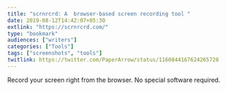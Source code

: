 ```yaml
---
title: "scrnrcrd: A  browser-based screen recording tool "
date: 2019-08-12T14:42:07+05:30
extlink: "https://scrnrcrd.com/"
type: "bookmark"
audiences: ["writers"]
categories: ["Tools"]
tags: ["screenshots", "tools"]
twitlink: https://twitter.com/PaperArrow/status/1160844167624265728
---
```


Record your screen right from the browser. No special software required.
